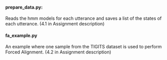 #### prepare_data.py:
Reads the hmm models for each utterance and saves a list of the states of each
utterance. (4.1 in Assignment description)

#### fa_example.py
An example where one sample from the TIGITS dataset is used to perform Forced
Alignment. (4.2 in Assignment description)
